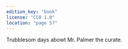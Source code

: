 ```yaml
---
edition_key: "book"
license: "CC0 1.0"
location: "page 57"
---
```

Trubblesom days abowt Mr. Palmer the curate.
